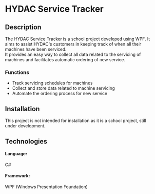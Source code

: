 # HYDAC Service Tracker

## Description
The HYDAC Service Tracker is a school project developed using WPF. It aims to assist HYDAC's customers in keeping track of when all their machines have been serviced.  
It provides an easy way to collect all data related to the servicing of machines and facilitates automatic ordering of new service.

### Functions
* Track servicing schedules for machines  
* Collect and store data related to machine servicing  
* Automate the ordering process for new service  

## Installation
This project is not intended for installation as it is a school project, still under development.  

## Technologies
#### Language:  
C#  
#### Framework:  
WPF (Windows Presentation Foundation)  
